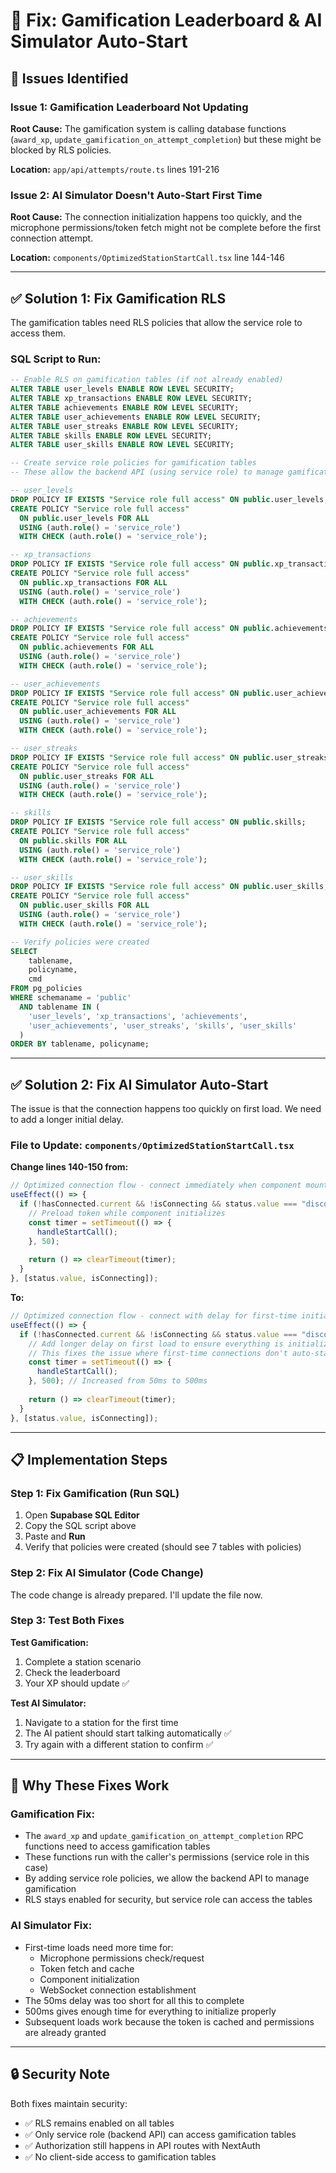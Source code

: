 # 🔧 Fix: Gamification Leaderboard & AI Simulator Auto-Start

## 🎯 Issues Identified

### **Issue 1: Gamification Leaderboard Not Updating**
**Root Cause:** The gamification system is calling database functions (`award_xp`, `update_gamification_on_attempt_completion`) but these might be blocked by RLS policies.

**Location:** `app/api/attempts/route.ts` lines 191-216

### **Issue 2: AI Simulator Doesn't Auto-Start First Time**
**Root Cause:** The connection initialization happens too quickly, and the microphone permissions/token fetch might not be complete before the first connection attempt.

**Location:** `components/OptimizedStationStartCall.tsx` line 144-146

---

## ✅ Solution 1: Fix Gamification RLS

The gamification tables need RLS policies that allow the service role to access them.

### **SQL Script to Run:**

```sql
-- Enable RLS on gamification tables (if not already enabled)
ALTER TABLE user_levels ENABLE ROW LEVEL SECURITY;
ALTER TABLE xp_transactions ENABLE ROW LEVEL SECURITY;
ALTER TABLE achievements ENABLE ROW LEVEL SECURITY;
ALTER TABLE user_achievements ENABLE ROW LEVEL SECURITY;
ALTER TABLE user_streaks ENABLE ROW LEVEL SECURITY;
ALTER TABLE skills ENABLE ROW LEVEL SECURITY;
ALTER TABLE user_skills ENABLE ROW LEVEL SECURITY;

-- Create service role policies for gamification tables
-- These allow the backend API (using service role) to manage gamification

-- user_levels
DROP POLICY IF EXISTS "Service role full access" ON public.user_levels;
CREATE POLICY "Service role full access"
  ON public.user_levels FOR ALL
  USING (auth.role() = 'service_role')
  WITH CHECK (auth.role() = 'service_role');

-- xp_transactions
DROP POLICY IF EXISTS "Service role full access" ON public.xp_transactions;
CREATE POLICY "Service role full access"
  ON public.xp_transactions FOR ALL
  USING (auth.role() = 'service_role')
  WITH CHECK (auth.role() = 'service_role');

-- achievements
DROP POLICY IF EXISTS "Service role full access" ON public.achievements;
CREATE POLICY "Service role full access"
  ON public.achievements FOR ALL
  USING (auth.role() = 'service_role')
  WITH CHECK (auth.role() = 'service_role');

-- user_achievements
DROP POLICY IF EXISTS "Service role full access" ON public.user_achievements;
CREATE POLICY "Service role full access"
  ON public.user_achievements FOR ALL
  USING (auth.role() = 'service_role')
  WITH CHECK (auth.role() = 'service_role');

-- user_streaks
DROP POLICY IF EXISTS "Service role full access" ON public.user_streaks;
CREATE POLICY "Service role full access"
  ON public.user_streaks FOR ALL
  USING (auth.role() = 'service_role')
  WITH CHECK (auth.role() = 'service_role');

-- skills
DROP POLICY IF EXISTS "Service role full access" ON public.skills;
CREATE POLICY "Service role full access"
  ON public.skills FOR ALL
  USING (auth.role() = 'service_role')
  WITH CHECK (auth.role() = 'service_role');

-- user_skills
DROP POLICY IF EXISTS "Service role full access" ON public.user_skills;
CREATE POLICY "Service role full access"
  ON public.user_skills FOR ALL
  USING (auth.role() = 'service_role')
  WITH CHECK (auth.role() = 'service_role');

-- Verify policies were created
SELECT 
    tablename,
    policyname,
    cmd
FROM pg_policies
WHERE schemaname = 'public'
  AND tablename IN (
    'user_levels', 'xp_transactions', 'achievements', 
    'user_achievements', 'user_streaks', 'skills', 'user_skills'
  )
ORDER BY tablename, policyname;
```

---

## ✅ Solution 2: Fix AI Simulator Auto-Start

The issue is that the connection happens too quickly on first load. We need to add a longer initial delay.

### **File to Update:** `components/OptimizedStationStartCall.tsx`

**Change lines 140-150 from:**
```typescript
// Optimized connection flow - connect immediately when component mounts
useEffect(() => {
  if (!hasConnected.current && !isConnecting && status.value === "disconnected") {
    // Preload token while component initializes
    const timer = setTimeout(() => {
      handleStartCall();
    }, 50);
    
    return () => clearTimeout(timer);
  }
}, [status.value, isConnecting]);
```

**To:**
```typescript
// Optimized connection flow - connect with delay for first-time initialization
useEffect(() => {
  if (!hasConnected.current && !isConnecting && status.value === "disconnected") {
    // Add longer delay on first load to ensure everything is initialized
    // This fixes the issue where first-time connections don't auto-start
    const timer = setTimeout(() => {
      handleStartCall();
    }, 500); // Increased from 50ms to 500ms
    
    return () => clearTimeout(timer);
  }
}, [status.value, isConnecting]);
```

---

## 📋 Implementation Steps

### **Step 1: Fix Gamification (Run SQL)**

1. Open **Supabase SQL Editor**
2. Copy the SQL script above
3. Paste and **Run**
4. Verify that policies were created (should see 7 tables with policies)

### **Step 2: Fix AI Simulator (Code Change)**

The code change is already prepared. I'll update the file now.

### **Step 3: Test Both Fixes**

**Test Gamification:**
1. Complete a station scenario
2. Check the leaderboard
3. Your XP should update ✅

**Test AI Simulator:**
1. Navigate to a station for the first time
2. The AI patient should start talking automatically ✅
3. Try again with a different station to confirm ✅

---

## 🎯 Why These Fixes Work

### **Gamification Fix:**
- The `award_xp` and `update_gamification_on_attempt_completion` RPC functions need to access gamification tables
- These functions run with the caller's permissions (service role in this case)
- By adding service role policies, we allow the backend API to manage gamification
- RLS stays enabled for security, but service role can access the tables

### **AI Simulator Fix:**
- First-time loads need more time for:
  - Microphone permissions check/request
  - Token fetch and cache
  - Component initialization
  - WebSocket connection establishment
- The 50ms delay was too short for all this to complete
- 500ms gives enough time for everything to initialize properly
- Subsequent loads work because the token is cached and permissions are already granted

---

## 🔒 Security Note

Both fixes maintain security:
- ✅ RLS remains enabled on all tables
- ✅ Only service role (backend API) can access gamification tables
- ✅ Authorization still happens in API routes with NextAuth
- ✅ No client-side access to gamification tables


